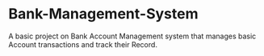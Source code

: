 # Bank-Management-System
A basic project on Bank Account Management system that manages basic Account transactions and track their Record.
